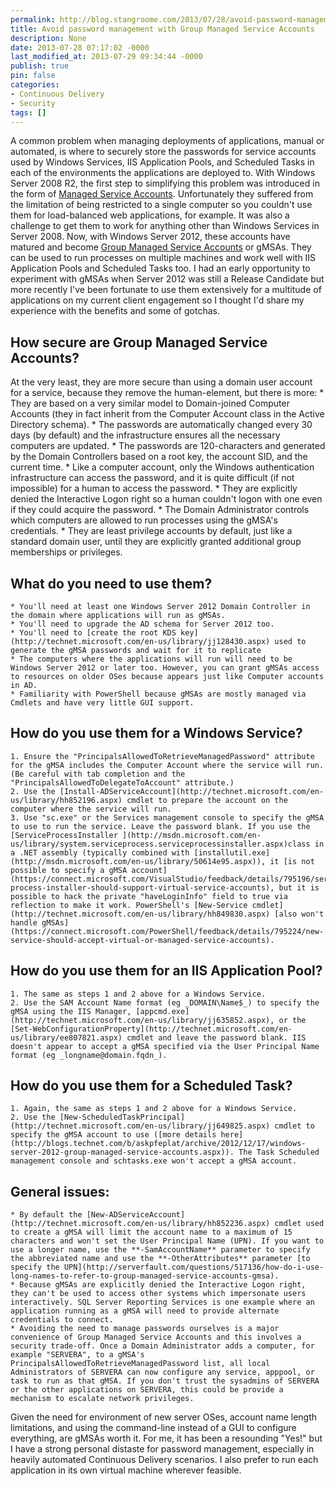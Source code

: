 ```yaml
---
permalink: http://blog.stangroome.com/2013/07/28/avoid-password-management-with-group-managed-service-accounts/
title: Avoid password management with Group Managed Service Accounts
description: None
date: 2013-07-28 07:17:02 -0000
last_modified_at: 2013-07-29 09:34:44 -0000
publish: true
pin: false
categories:
- Continuous Delivery
- Security
tags: []
---
```

A common problem when managing deployments of applications, manual or automated, is where to securely store the passwords for service accounts used by Windows Services, IIS Application Pools, and Scheduled Tasks in each of the environments the applications are deployed to. With Windows Server 2008 R2, the first step to simplifying this problem was introduced in the form of [Managed Service Accounts](http://technet.microsoft.com/en-us/library/dd560633\(v=ws.10\).aspx). Unfortunately they suffered from the limitation of being restricted to a single computer so you couldn't use them for load-balanced web applications, for example. It was also a challenge to get them to work for anything other than Windows Services in Server 2008. Now, with Windows Server 2012, these accounts have matured and become [Group Managed Service Accounts](http://technet.microsoft.com/en-us/library/hh831782.aspx) or gMSAs. They can be used to run processes on multiple machines and work well with IIS Application Pools and Scheduled Tasks too. I had an early opportunity to experiment with gMSAs when Server 2012 was still a Release Candidate but more recently I've been fortunate to use them extensively for a multitude of applications on my current client engagement so I thought I'd share my experience with the benefits and some of gotchas.

## How secure are Group Managed Service Accounts?

At the very least, they are more secure than using a domain user account for a service, because they remove the human-element, but there is more:
    * They are based on a very similar model to Domain-joined Computer Accounts (they in fact inherit from the Computer Account class in the Active Directory schema).
    * The passwords are automatically changed every 30 days (by default) and the infrastructure ensures all the necessary computers are updated.
    * The passwords are 120-characters and generated by the Domain Controllers based on a root key, the account SID, and the current time.
    * Like a computer account, only the Windows authentication infrastructure can access the password, and it is quite difficult (if not impossible) for a human to access the password.
    * They are explicitly denied the Interactive Logon right so a human couldn't logon with one even if they could acquire the password.
    * The Domain Administrator controls which computers are allowed to run processes using the gMSA's credentials.
    * They are least privilege accounts by default, just like a standard domain user, until they are explicitly granted additional group memberships or privileges.

## What do you need to use them?

    * You'll need at least one Windows Server 2012 Domain Controller in the domain where applications will run as gMSAs.
    * You'll need to upgrade the AD schema for Server 2012 too.
    * You'll need to [create the root KDS key](http://technet.microsoft.com/en-us/library/jj128430.aspx) used to generate the gMSA passwords and wait for it to replicate
    * The computers where the applications will run will need to be Windows Server 2012 or later too. However, you can grant gMSAs access to resources on older OSes because appears just like Computer accounts in AD.
    * Familiarity with PowerShell because gMSAs are mostly managed via Cmdlets and have very little GUI support.

## How do you use them for a Windows Service?

    1. Ensure the "PrincipalsAllowedToRetrieveManagedPassword" attribute for the gMSA includes the Computer Account where the service will run. (Be careful with tab completion and the "PrincipalsAllowedToDelegateToAccount" attribute.)
    2. Use the [Install-ADServiceAccount](http://technet.microsoft.com/en-us/library/hh852196.aspx) cmdlet to prepare the account on the computer where the service will run.
    3. Use "sc.exe" or the Services management console to specify the gMSA to use to run the service. Leave the password blank. If you use the [ServiceProcessInstaller ](http://msdn.microsoft.com/en-us/library/system.serviceprocess.serviceprocessinstaller.aspx)class in a .NET assembly (typically combined with [installutil.exe](http://msdn.microsoft.com/en-us/library/50614e95.aspx)), it [is not possible to specify a gMSA account](https://connect.microsoft.com/VisualStudio/feedback/details/795196/service-process-installer-should-support-virtual-service-accounts), but it is possible to hack the private "haveLoginInfo" field to true via reflection to make it work. PowerShell's [New-Service cmdlet](http://technet.microsoft.com/en-us/library/hh849830.aspx) [also won't handle gMSAs](https://connect.microsoft.com/PowerShell/feedback/details/795224/new-service-should-accept-virtual-or-managed-service-accounts).

## How do you use them for an IIS Application Pool?

    1. The same as steps 1 and 2 above for a Windows Service.
    2. Use the SAM Account Name format (eg _DOMAIN\Name$_) to specify the gMSA using the IIS Manager, [appcmd.exe](http://technet.microsoft.com/en-us/library/jj635852.aspx), or the [Set-WebConfigurationProperty](http://technet.microsoft.com/en-us/library/ee807821.aspx) cmdlet and leave the password blank. IIS doesn't appear to accept a gMSA specified via the User Principal Name format (eg _longname@domain.fqdn_).

## How do you use them for a Scheduled Task?

    1. Again, the same as steps 1 and 2 above for a Windows Service.
    2. Use the [New-ScheduledTaskPrincipal](http://technet.microsoft.com/en-us/library/jj649825.aspx) cmdlet to specify the gMSA account to use ([more details here](http://blogs.technet.com/b/askpfeplat/archive/2012/12/17/windows-server-2012-group-managed-service-accounts.aspx)). The Task Scheduled management console and schtasks.exe won't accept a gMSA account.

## General issues:

    * By default the [New-ADServiceAccount](http://technet.microsoft.com/en-us/library/hh852236.aspx) cmdlet used to create a gMSA will limit the account name to a maximum of 15 characters and won't set the User Principal Name (UPN). If you want to use a longer name, use the **-SamAccountName** parameter to specify the abbreviated name and use the **-OtherAttributes** parameter [to specify the UPN](http://serverfault.com/questions/517136/how-do-i-use-long-names-to-refer-to-group-managed-service-accounts-gmsa).
    * Because gMSAs are explicitly denied the Interactive Logon right, they can't be used to access other systems which impersonate users interactively. SQL Server Reporting Services is one example where an application running as a gMSA will need to provide alternate credentials to connect.
    * Avoiding the need to manage passwords ourselves is a major convenience of Group Managed Service Accounts and this involves a security trade-off. Once a Domain Administrator adds a computer, for example "SERVERA", to a gMSA's PrincipalsAllowedToRetrieveManagedPassword list, all local Administrators of SERVERA can now configure any service, apppool, or task to run as that gMSA. If you don't trust the sysadmins of SERVERA or the other applications on SERVERA, this could be provide a mechanism to escalate network privileges.
Given the need for environment of new server OSes, account name length limitations, and using the command-line instead of a GUI to configure everything, are gMSAs worth it. For me, it has been a resounding "Yes!" but I have a strong personal distaste for password management, especially in heavily automated Continuous Delivery scenarios. I also prefer to run each application in its own virtual machine wherever feasible.
